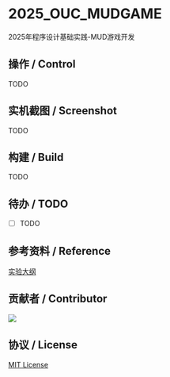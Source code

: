# 2025_OUC_MUDGAME

2025年程序设计基础实践-MUD游戏开发

## 操作 / Control

TODO

## 实机截图 / Screenshot

TODO

## 构建 / Build

TODO

## 待办 / TODO

- [ ] TODO

## 参考资料 / Reference

[实验大纲](docs\reference\程序设计基础实践-实验大纲_2025.pdf)

## 贡献者 / Contributor

<a href="https://github.com/Yaosanqi137/2025_OUC_MUDGAME">
  <img src="https://contrib.rocks/image?repo=Yaosanqi137/2025_OUC_MUDGAME" />
</a>

## 协议 / License

[MIT License](LICENSE)
